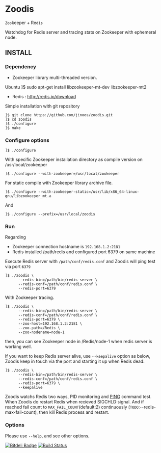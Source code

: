 # Zoodis

`Zoo`keeper + Re`dis`

Watchdog for Redis server and tracing stats on Zookeeper with ephemeral node. 

## INSTALL

### Dependency

- Zookeeper library multi-threaded version.

Ubuntu
    ]$ sudo apt-get install libzookeeper-mt-dev libzookeeper-mt2

- Redis : http://redis.io/download

Simple installation with git repository

    ]$ git clone https://github.com/jinoos/zoodis.git
    ]$ cd zoodis
    ]$ ./configure
    ]$ make
  
### Configure options

    ]$ ./configure
    
With specific Zookeeper installation directory as compile version on /usr/local/zookeeper

    ]$ ./configure --with-zookeeper=/usr/local/zookeeper
    
For static compile with Zookeeper library archive file.
    
    ]$ ./configure --with-zookeeper-static=/usr/lib/x86_64-linux-gnu/libzookeeper_mt.a
    
And

    ]$ ./configure --prefix=/usr/local/zoodis
    
### Run

Regarding
- Zookeeper connection hostname is `192.168.1.2:2181`
- Redis installed /path/redis and configured port 6379 on same machine

Execute Redis server with `/path/conf/redis.conf` and Zoodis will ping test via port `6379`

    ]$ ./zoodis \
          --redis-bin=/path/bin/redis-server \
          --redis-conf=/path/conf/redis.conf \
          --redis-port=6379

With Zookeeper tracing. 

    ]$ ./zoodis \
          --redis-bin=/path/bin/redis-server \
          --redis-conf=/path/conf/redis.conf \
          --redis-port=6379 \
          --zoo-host=192.168.1.2:2181 \
          --zoo-path=/Redis \
          --zoo-nodename=node-1

then, you can see Zookeeper node in /Redis/node-1 when redis server is working well.

If you want to keep Redis server alive, use `--keepalive` option as below, Zoodis keep in touch via the port and starting it up when Redis dead.

    ]$ ./zoodis \
          --redis-bin=/path/bin/redis-server \
          --redis-conf=/path/conf/redis.conf \
          --redis-port=6379 \
          --keepalive

Zoodis watchs Redis two ways, PID monitoring and [PING](http://redis.io/commands/ping) command test. When Zoodis do restart Redis when recieved SIGCHLD signal. And if reached fail count to `MAX_FAIL_COUNT`(default:2) continuously (`TODO`:--redis-max-fail-count), then kill Redis process and restart.  

### Options

Please use `--help`, and see other options.


[![Bitdeli Badge](https://d2weczhvl823v0.cloudfront.net/jinoos/zoodis/trend.png)](https://bitdeli.com/free "Bitdeli Badge")
[![Build Status](https://travis-ci.org/jinoos/zoodis.svg?branch=master)](https://travis-ci.org/jinoos/zoodis)

